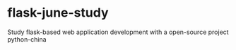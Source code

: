 # flask-june-study
Study flask-based web application development with a open-source project python-china
